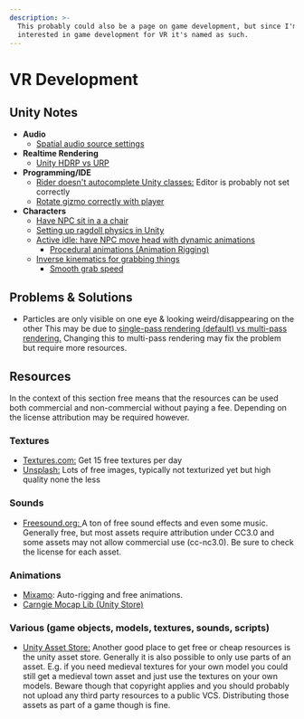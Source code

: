 ```yaml
---
description: >-
  This probably could also be a page on game development, but since I'm mainly
  interested in game development for VR it's named as such.
---
```


# VR Development

## Unity Notes

* **Audio**
  * [Spatial audio source settings](https://subscription.packtpub.com/book/game_development/9781787286450/1/01lvl1sec12/3d-sound-and-spatial-blending)
* **Realtime Rendering**
  * [Unity HDRP vs URP](https://www.youtube.com/watch?v=5MuA92xUJCA)
* **Programming/IDE**
  * [Rider doesn't autocomplete Unity classes:](https://rider-support.jetbrains.com/hc/en-us/community/posts/360010059320--Resolved-RIDER-2020-02-04-Rider-doesn-t-autocomplete-anything-from-Unity) Editor is probably not set correctly
  * [Rotate gizmo correctly with player](https://stackoverflow.com/questions/57982000/how-to-change-the-orientation-for-an-overlapbox-and-a-gizmo) 
* **Characters**
  * [Have NPC sit in a a chair](https://www.youtube.com/watch?v=bRIpwQUUN24)
  * [Setting up ragdoll physics in Unity](https://www.youtube.com/watch?v=DInV-jHm9rk)
  * [Active idle: have NPC move head with dynamic animations](https://www.youtube.com/watch?v=T7AdzwW7n2I)
    * [Procedural animations \(Animation Rigging\)](https://www.youtube.com/watch?v=saOHaHKSOi0&t=1s)
  * [Inverse kinematics for grabbing things](https://docs.unity3d.com/Manual/InverseKinematics.html)
    * [Smooth grab speed](https://forum.unity.com/threads/how-to-smooth-ik-setikpositionweight.324836/)

## Problems & Solutions

* Particles are only visible on one eye & looking weird/disappearing on the other This may be due to [single-pass rendering \(default\) vs multi-pass rendering.](https://docs.unity3d.com/2020.1/Documentation/Manual/SinglePassStereoRendering.html) Changing this to multi-pass rendering may fix the problem but require more resources. 

## Resources

In the context of this section free means that the resources can be used both commercial and non-commercial without paying a fee. Depending on the license attribution may be required however.

### Textures

* [Textures.com:](https://www.textures.com/library) Get 15 free textures per day
* [Unsplash:](https://unsplash.com/) Lots of free images, typically not texturized yet but high quality none the less

### Sounds

* [Freesound.org: ](https://freesound.org/)A ton of free sound effects and even some music. Generally free, but most assets require attribution under CC3.0 and some assets may not allow commercial use \(cc-nc3.0\). Be sure to check the license for each asset.

### Animations

* [Mixamo](https://www.mixamo.com/#/): Auto-rigging and free animations. 
* [Carngie Mocap Lib \(Unity Store\)](https://assetstore.unity.com/packages/3d/animations/huge-fbx-mocap-library-part-1-19991)

### Various \(game objects, models, textures, sounds, scripts\)

* [Unity Asset Store:](https://assetstore.unity.com/) Another good place to get free or cheap resources is the unity asset store. Generally it is also possible to only use parts of an asset. E.g. if you need medieval textures for your own model you could still get a medieval town asset and just use the textures on your own models. Beware though that copyright applies and you should probably not upload any third party resources to a public VCS. Distributing those assets as part of a game though is fine. 



